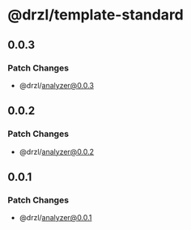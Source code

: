 # @drzl/template-standard

## 0.0.3

### Patch Changes

- @drzl/analyzer@0.0.3

## 0.0.2

### Patch Changes

- @drzl/analyzer@0.0.2

## 0.0.1

### Patch Changes

- @drzl/analyzer@0.0.1

